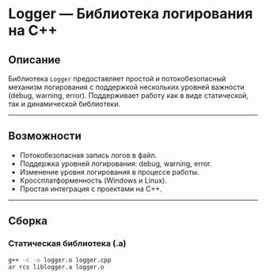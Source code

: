 # Logger — Библиотека логирования на C++

## Описание

Библиотека `Logger` предоставляет простой и потокобезопасный механизм логирования с поддержкой нескольких уровней важности (debug, warning, error). Поддерживает работу как в виде статической, так и динамической библиотеки.

---

## Возможности

- Потокобезопасная запись логов в файл.
- Поддержка уровней логирования: debug, warning, error.
- Изменение уровня логирования в процессе работы.
- Кроссплатформенность (Windows и Linux).
- Простая интеграция с проектами на C++.

---

## Сборка

### Статическая библиотека (.a)

```bash
g++ -c -o logger.o logger.cpp
ar rcs liblogger.a logger.o

